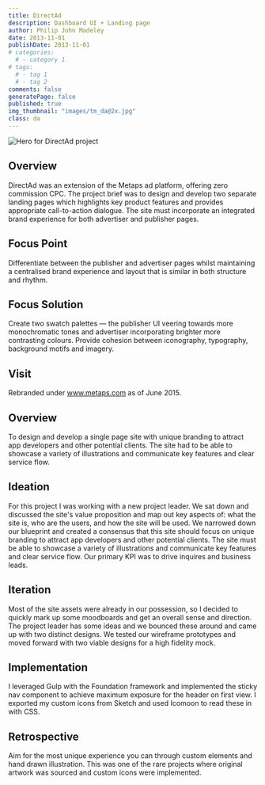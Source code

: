 ```yaml
---
title: DirectAd
description: Dashboard UI + Landing page
author: Philip John Madeley
date: 2013-11-01
publishDate: 2013-11-01
# categories:
  # - category 1
# tags:
  # - tag 1
  # - tag 2
comments: false
generatePage: false
published: true
img_thumbnail: "images/tm_da@2x.jpg"
class: da
---
```


![Hero for DirectAd project](/images/me_top_sm@2x.jpg)

## Overview
DirectAd was an extension of the Metaps ad platform, offering zero commission CPC. The project brief was to design and develop two separate landing pages which highlights key product features and provides appropriate call-to-action dialogue. The site must incorporate an integrated brand experience for both advertiser and publisher pages.

## Focus Point
Differentiate between the publisher and advertiser pages whilst maintaining a centralised brand experience and layout that is similar in both structure and rhythm.

## Focus Solution
Create two swatch palettes — the publisher UI veering towards more monochromatic tones and advertiser incorporating brighter more contrasting colours. Provide cohesion between iconography, typography, background motifs and imagery.

## Visit
Rebranded under www.metaps.com as of June 2015.

## Overview
To design and develop a single page site with unique branding to attract app developers and other potential clients. The site had to be able to showcase a variety of illustrations and communicate key features and clear service flow.

## Ideation
For this project I was working with a new project leader. We sat down and discussed the site's value proposition and map out key aspects of: what the site is, who are the users, and how the site will be used. We narrowed down our blueprint and created a consensus that this site should focus on unique branding to attract app developers and other potential clients. The site must be able to showcase a variety of illustrations and communicate key features and clear service flow.  Our primary KPI was to drive inquires and business leads.

## Iteration
Most of the site assets were already in our possession, so I decided to quickly mark up some moodboards and get an overall sense and direction. The project leader has some ideas and we bounced these around and came up with two distinct designs. We tested our wireframe prototypes and moved forward with two viable designs for a high fidelity mock.

## Implementation
I leveraged Gulp with the Foundation framework and implemented the sticky nav component to achieve maximum exposure for the header on first view. I exported my custom icons from Sketch and used Icomoon to read these in with CSS.

## Retrospective
Aim for the most unique experience you can through custom elements and hand drawn illustration. This was one of the rare projects where original artwork was sourced and custom icons were implemented.
